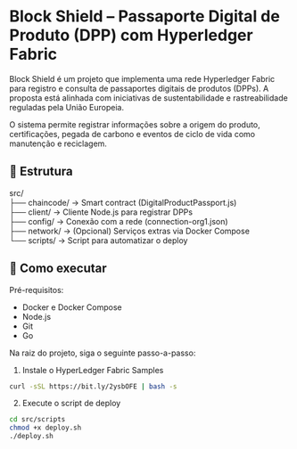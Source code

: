 # Block Shield – Passaporte Digital de Produto (DPP) com Hyperledger Fabric

Block Shield é um projeto que implementa uma rede Hyperledger Fabric para registro e consulta de passaportes digitais de produtos (DPPs). A proposta está alinhada com iniciativas de sustentabilidade e rastreabilidade reguladas pela União Europeia.

O sistema permite registrar informações sobre a origem do produto, certificações, pegada de carbono e eventos de ciclo de vida como manutenção e reciclagem.

## 🧱 Estrutura

src/  
├── chaincode/          → Smart contract (DigitalProductPassport.js)  
├── client/             → Cliente Node.js para registrar DPPs  
├── config/             → Conexão com a rede (connection-org1.json)  
├── network/            → (Opcional) Serviços extras via Docker Compose  
└── scripts/            → Script para automatizar o deploy  

## 🚀 Como executar

Pré-requisitos:

- Docker e Docker Compose  
- Node.js
- Git
- Go

Na raiz do projeto, siga o seguinte passo-a-passo:

1. Instale o HyperLedger Fabric Samples

```bash
curl -sSL https://bit.ly/2ysbOFE | bash -s
```

2. Execute o script de deploy

```bash
cd src/scripts
chmod +x deploy.sh
./deploy.sh
```
